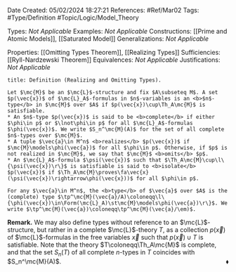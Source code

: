 <div class="topSpace"></div>

Date Created: 05/02/2024 18:27:21
References: #Ref/Mar02
Tags: #Type/Definition #Topic/Logic/Model_Theory

Types: <i>Not Applicable</i>
Examples: <i>Not Applicable</i>
Constructions: [[Prime and Atomic Models]], [[Saturated Model]]
Generalizations: <i>Not Applicable</i>

Properties: [[Omitting Types Theorem]], [[Realizing Types]]
Sufficiencies: [[Ryll-Nardzewski Theorem]]
Equivalences: <i>Not Applicable</i>
Justifications: <i>Not Applicable</i>

``` ad-Definition
title: Definition (Realizing and Omitting Types).

Let $\mc{M}$ be an $\mc{L}$-structure and fix $A\subseteq M$. A set $p(\vec{x})$ of $\mc{L}_A$-formulas in $n$-variables is an <b>$n$-type</b> in $\mc{M}$ over $A$ if $p(\vec{x})\cup\Th_A\mc{M}$ is satisfiable.
* An $n$-type $p(\vec{x})$ is said to be <b>complete</b> if either $\phi\in p$ or $\lnot\phi\in p$ for all $\mc{L}_A$-formulas $\phi(\vec{x})$. We write $S_n^\mc{M}(A)$ for the set of all complete $n$-types over $\mc{M}$.
* A tuple $\vec{a}\in M^n$ <b>realizes</b> $p(\vec{x})$ if $\mc{M}\models\phi(\vec{a})$ for all $\phi\in p$. Otherwise, if $p$ is not realized in $\mc{M}$, we say that $\mc{M}$ <b>omits</b> $p$.
* An $\mc{L}_A$-formula $\psi(\vec{x})$ such that $\Th_A\mc{M}\cup\l\{\psi(\vec{x})\r\}$ is satisfiable is said to <b>isolate</b> $p(\vec{x})$ if $\Th_A\mc{M}\proves\fa\vec{x}(\psi(\vec{x})\rightarrow\phi(\vec{x}))$ for all $\phi\in p$.

For any $\vec{a}\in M^n$, the <b>type</b> of $\vec{a}$ over $A$ is the (complete) type $\tp^\mc{M}(\vec{a}/A)\coloneqq\l\{\phi(\vec{x})\in\Form(\mc{L}_A)\st\mc{M}\models\phi(\vec{a})\r\}$. We write $\tp^\mc{M}(\vec{a})\coloneqq\tp^\mc{M}(\vec{a}/\em)$.

```

<b>Remark.</b> We may also define types without reference to an $\mc{L}$-structure, but rather in a complete $\mc{L}$-theory $T$, as a collection $p(\vec{x})$ of $\mc{L}$-formulas in the free variables $\vec{x}$ such that $p(\vec{x})\cup T$ is satisfiable. Note that the theory $T\coloneqq\Th_A\mc{M}$ is complete, and that the set $S_n(T)$ of all complete $n$-types in $T$ coincides with $S_n^\mc{M}(A)$.<span style="float:right;">$\blacklozenge$</span>
